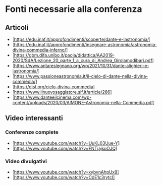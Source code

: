 # Fonti necessarie alla conferenza

## Articoli

- [https://edu.inaf.it/approfondimenti/scoperte/dante-e-lastronomia/]
- [https://edu.inaf.it/approfondimenti/insegnare-astronomia/astronomia-divina-commedia-inferno/]
- [https://gbm.difa.unibo.it/paola/didattica/AA2019-2020/SdA/Lezione_20_parte_1_a_cura_di_Andrea_Girolamodibari.pdf]
- [https://www.antareslegnano.org/wp/2021/10/31/dante-alighieri-e-lastronomia/]
- [https://www.passioneastronomia.it/il-cielo-di-dante-nella-divina-commedia/]
- [https://disf.org/cielo-divina-commedia]
- [https://www.ilnuovosaggiatore.sif.it/article/286]
- [https://www.danteeilcinema.com/wp-content/uploads/2020/03/AIMONE-Astronomia-nella-Commedia.pdf]

## Video interessanti

### Conferenze complete

- [https://www.youtube.com/watch?v=UuKL03Uue-Y]
- [https://www.youtube.com/watch?v=FNTjajsuOJQ]

### Video divulgativi

- [https://www.youtube.com/watch?v=xybvnAhpUx8]
- [https://www.youtube.com/watch?v=CdE1c3rytcI]
